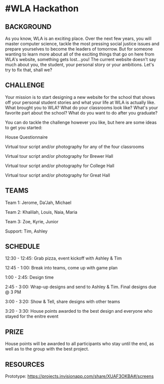 # #WLA Hackathon

## BACKGROUND
As you know, WLA is an exciting place. Over the next few years, you will master computer science, tackle the most pressing social justice issues and prepare yourselves to become the leaders of tomorrow. But for someone wanting to learn more about all of the exciting things that go on here from WLA's website, something gets lost...you! The current website doesn't say much about you, the student, your personal story or your ambitions. Let's try to fix that, shall we?

## CHALLENGE
Your mission is to start designing a new website for the school that shows off your personal student stories and what your life at WLA is actually like. What brought you to WLA? What do your classrooms look like? What's your favorite part about the school? What do you want to do after you graduate?

You can do tackle the challenge however you like, but here are some ideas to get you started:

House Questionnaire

Virtual tour script and/or photography for any of the four classrooms

Virtual tour script and/or photography for Brewer Hall

Virtual tour script and/or photography for College Hall

Virtual tour script and/or photography for Great Hall


## TEAMS
Team 1: Jerome, Da’Jah, Michael

Team 2: Khalilah, Louis, Naia, Maria

Team 3: Zoe, Kyrie, Junior

Support: Tim, Ashley

## SCHEDULE
12:30 - 12:45: Grab pizza, event kickoff with Ashley & Tim

12:45 - 1:00: Break into teams, come up with game plan

1:00 - 2:45: Design time

2:45 - 3:00: Wrap-up designs and send to Ashley & Tim. Final designs due @ 3 PM

3:00 - 3:20: Show & Tell, share designs with other teams

3:20 - 3:30: House points awarded to the best design and everyone who stayed for the enitre event

## PRIZE
House points will be awarded to all participants who stay until the end, as well as to the group with the best project.

## RESOURCES
Prototype: https://projects.invisionapp.com/share/XUAF3OKBA#/screens

